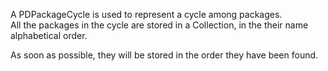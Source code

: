 A PDPackageCycle is used to represent a cycle among packages. 	All the packages in the cycle are stored in a Collection, in the their name alphabetical order.As soon as possible, they will be stored in the order they have been found.